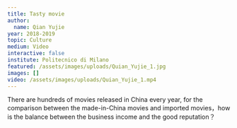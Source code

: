 ```yaml
---
title: Tasty movie
author:
  name: Qian Yujie
year: 2018-2019
topic: Culture
medium: Video
interactive: false
institute: Politecnico di Milano
featured: /assets/images/uploads/Quian_Yujie_1.jpg
images: []
video: /assets/images/uploads/Quian_Yujie_1.mp4
---
```

There are hundreds of movies released in China every year, for the comparison between the made-in-China movies and imported movies，how is the balance between the business income and the good reputation？
